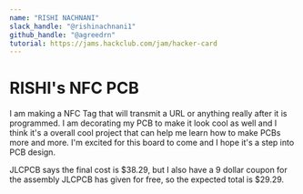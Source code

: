 ```yaml
---
name: "RISHI NACHNANI"
slack_handle: "@rishinachnani1"
github_handle: "@agreedrn"
tutorial: https://jams.hackclub.com/jam/hacker-card
---
```


# RISHI's NFC PCB

<!-- Describe your board in 2-3 sentences. What are you making? What will it do? -->

I am making a NFC Tag that will transmit a URL or anything really after it is programmed. I am decorating my PCB to make it look cool as well and I think it's a overall cool project that can help me learn how to make PCBs more and more. I'm excited for this board to come and I hope it's a step into PCB design.

<!-- How much is it going to cost? -->

JLCPCB says the final cost is $38.29, but I also have a 9 dollar coupon for the assembly JLCPCB has given for free, so the expected total is $29.29.

<!-- Tell us a little bit about your design process. What were some challenges? What helped? ***Totally optional*** -->
